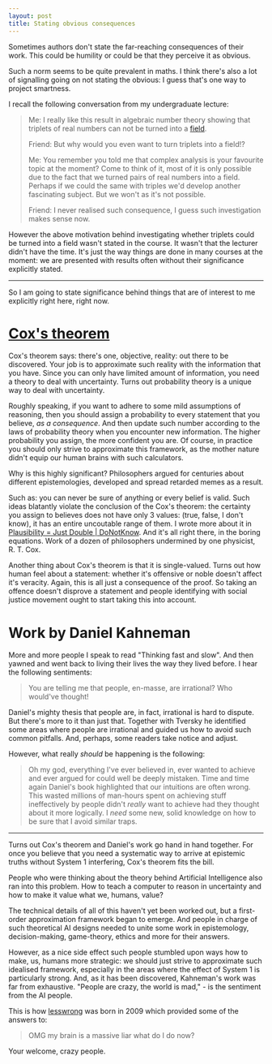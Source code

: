 ```yaml
---
layout: post
title: Stating obvious consequences
---
```


Sometimes authors don't state the far-reaching consequences of their work.
This could be humility or could be that they perceive it as obvious.

Such a norm seems to be quite prevalent in maths. I think there's also a lot
of signalling going on not stating the obvious: I guess that's one way to
project smartness.

I recall the following conversation from my undergraduate lecture:

> Me: I really like this result in algebraic number theory showing that
> triplets of real numbers can not be turned into a [field][field].
>
> Friend: But why would you even want to turn triplets into a field!?
>
> Me: You remember you told me that complex analysis is your favourite topic at
> the moment? Come to think of it, most of it is only possible due to the fact
> that we turned pairs of real numbers into a field. Perhaps if we could the
> same with triples we'd develop another fascinating subject. But we won't as
> it's not possible.
>
> Friend: I never realised such consequence, I guess such investigation makes
> sense now.

However the above motivation behind investigating whether triplets could be
turned into a field wasn't stated in the course. It wasn't that the lecturer
didn't have the time. It's just the way things are done in many courses at the
moment: we are presented with results often without their significance
explicitly stated.

----------

So I am going to state significance behind things that are of interest to
me explicitly right here, right now.

# [Cox's theorem][cox]

Cox's theorem says: there's one, objective, reality: out there to be
discovered. Your job is to approximate such reality with the information that
you have. Since you can only have limited amount of information, you need a
theory to deal with uncertainty. Turns out probability theory is a unique
way to deal with uncertainty.

Roughly speaking, if you want to adhere to some mild assumptions of reasoning,
then you should assign a probability to every statement that you believe, *as a
consequence*. And then update such number according to the laws of probability
theory when you encounter new information. The higher probability you assign,
the more confident you are. Of course, in practice you should only strive to
approximate this framework, as the mother nature didn't equip our human
brains with such calculators.

Why is this highly significant? Philosophers argued for centuries about
different epistemologies, developed and spread retarded memes as a result.

Such as: you can never be sure of anything or every belief is valid. Such
ideas blatantly violate the conclusion of the Cox's theorem: the certainty
you assign to believes does not have only 3 values: (true, false, I don't know),
it has an entire uncoutable range of them.  I wrote more about it in
[Plausibility = Just Double | DoNotKnow][idontknow]. And it's all right there,
in the boring equations. Work of a dozen of philosophers undermined by one
physicist, R. T. Cox.

Another thing about Cox's theorem is that it is single-valued. Turns out how
human feel about a statement: whether it's offensive or noble doesn't affect
it's veracity. Again, this is all just a consequence of the proof. So taking
an offence doesn't disprove a statement and people identifying with social
justice movement ought to start taking this into account.

# Work by Daniel Kahneman

More and more people I speak to read "Thinking fast and slow". And then yawned
and went back to living their lives the way they lived before. I hear the
following sentiments:

> You are telling me that people, en-masse, are irrational? Who would've
> thought!

Daniel's mighty thesis that people are, in fact, irrational is hard to dispute.
But there's more to it than just that. Together with Tversky he identified some
areas where people are irrational and guided us how to avoid such common
pitfalls. And, perhaps, some readers take notice and adjust.

However, what really *should* be happening is the following:

> Oh my god, everything I've ever believed in, ever wanted to achieve and ever
> argued for could well be deeply mistaken. Time and time again Daniel's book
> highlighted that our intuitions are often wrong. This wasted millions of
> man-hours spent on achieving stuff ineffectively by people didn't *really*
> want to achieve had they thought about it more logically. I *need* some new,
> solid knowledge on how to be sure that I avoid similar traps.

-----------

Turns out Cox's theorem and Daniel's work go hand in hand together. For once
you believe that you need a systematic way to arrive at epistemic truths
without System 1 interfering, Cox's theorem fits the bill.

People who were thinking about the theory behind Artificial Intelligence also
ran into this problem. How to teach a computer to reason in uncertainty
and how to make it value what we, humans, value?

The technical details of all of this haven't yet been worked out, but a
first-order approximation framework began to emerge. And people in charge of
such theoretical AI designs needed to unite some work in epistemology,
decision-making, game-theory, ethics and more for their answers.

However, as a nice side effect such people stumbled upon ways how to make, us,
humans more strategic: we should just strive to approximate such idealised
framework, especially in the areas where the effect of System 1 is particularly
strong. And, as it has been discovered, Kahneman's work was far from
exhaustive. "People are crazy, the world is mad," - is the sentiment from the
AI people.

This is how [lesswrong][LW] was born in 2009 which provided some of the answers
to:

> OMG my brain is a massive liar what do I do now?

Your welcome, crazy people.

[field]: https://en.wikipedia.org/wiki/Field_(mathematics)
[cox]: https://en.wikipedia.org/wiki/Cox%27s_theorem
[idontknow]: https://afiodorov.github.io/rationality/2015/11/18/just-plausibility/
[LW]: https://wiki.lesswrong.com/wiki/FAQ
